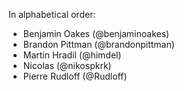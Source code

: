 In alphabetical order:

* Benjamin Oakes (@benjaminoakes)
* Brandon Pittman (@brandonpittman)
* Martin Hradil (@himdel)
* Nicolas (@nikospkrk)
* Pierre Rudloff (@Rudloff)

